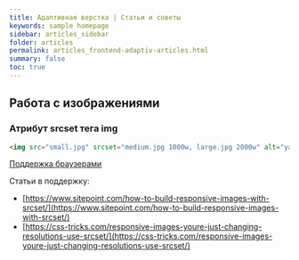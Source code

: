 ```yaml
---
title: Адаптивная верстка | Статьи и советы
keywords: sample homepage
sidebar: articles_sidebar
folder: articles
permalink: articles_frontend-adaptiv-articles.html
summary: false
toc: true
---
```


## Работа с изображениями

### Атрибут srcset тега img

```html
<img src="small.jpg" srcset="medium.jpg 1000w, large.jpg 2000w" alt="yah">
```

[Поддержка браузерами](http://caniuse.com/#search=srcset)

Статьи в поддержку:

* [https://www.sitepoint.com/how-to-build-responsive-images-with-srcset/](https://www.sitepoint.com/how-to-build-responsive-images-with-srcset/)
* [https://css-tricks.com/responsive-images-youre-just-changing-resolutions-use-srcset/](https://css-tricks.com/responsive-images-youre-just-changing-resolutions-use-srcset/)


